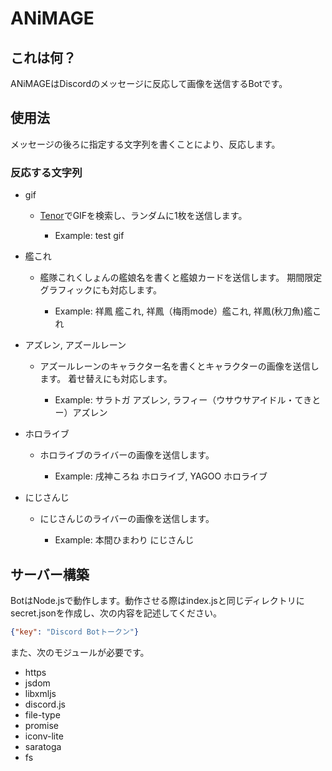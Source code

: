 # ANiMAGE
## これは何？
ANiMAGEはDiscordのメッセージに反応して画像を送信するBotです。

## 使用法
メッセージの後ろに指定する文字列を書くことにより、反応します。
### 反応する文字列
- gif

    - [Tenor](https://tenor.com)でGIFを検索し、ランダムに1枚を送信します。

        - Example: test gif

- 艦これ

    - 艦隊これくしょんの艦娘名を書くと艦娘カードを送信します。
期間限定グラフィックにも対応します。

        - Example: 祥鳳 艦これ, 祥鳳（梅雨mode）艦これ, 祥鳳(秋刀魚)艦これ

- アズレン, アズールレーン

    - アズールレーンのキャラクター名を書くとキャラクターの画像を送信します。
着せ替えにも対応します。

        - Example: サラトガ アズレン, ラフィー（ウサウサアイドル・てきとー）アズレン

- ホロライブ

    - ホロライブのライバーの画像を送信します。

        - Example: 戌神ころね ホロライブ, YAGOO ホロライブ

- にじさんじ

    - にじさんじのライバーの画像を送信します。

        - Example: 本間ひまわり にじさんじ

## サーバー構築
BotはNode.jsで動作します。動作させる際はindex.jsと同じディレクトリにsecret.jsonを作成し、次の内容を記述してください。
```json
{"key": "Discord Botトークン"}
```

また、次のモジュールが必要です。

 - https
 - jsdom
 - libxmljs
 - discord.js
 - file-type
 - promise
 - iconv-lite
 - saratoga
 - fs
